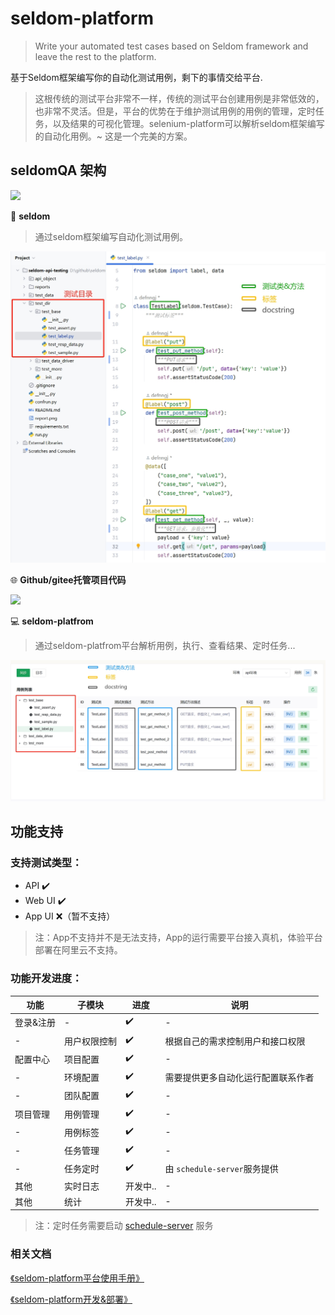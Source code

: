 # seldom-platform

> Write your automated test cases based on Seldom framework and leave the rest to the platform.

基于Seldom框架编写你的自动化测试用例，剩下的事情交给平台.

>  这根传统的测试平台非常不一样，传统的测试平台创建用例是非常低效的，也非常不灵活。但是，平台的优势在于维护测试用例的用例的管理，定时任务，以及结果的可视化管理。selenium-platform可以解析seldom框架编写的自动化用例。~ 这是一个完美的方案。


## seldomQA 架构

![](./architecture.png)


🐍 **seldom**

> 通过seldom框架编写自动化测试用例。

![](./img/seldom-code.png)

🌐 **Github/gitee托管项目代码**

![](./img/github.png)

💻 **seldom-platfrom**

> 通过seldom-platfrom平台解析用例，执行、查看结果、定时任务...

![](./img/seldom-platform-code.png)

## 功能支持

### 支持测试类型：

- API ✔️   
- Web UI ✔️ 
- App UI ❌（暂不支持）

> 注：App不支持并不是无法支持，App的运行需要平台接入真机，体验平台部署在阿里云不支持。

### 功能开发进度：

| 功能      | 子模块   | 进度 |  说明 |
| --------- | -------- | ---- | ---- |
| 登录&注册 | -        | ✔️    |  -  |
|  -       | 用户权限控制 |  ✔️    |  根据自己的需求控制用户和接口权限  |
| 配置中心  | 项目配置 | ✔️    |  -  |
| -        | 环境配置 | ✔️    | 需要提供更多自动化运行配置联系作者  |
| -        | 团队配置 | ✔️    |  -  |
| 项目管理  | 用例管理 | ✔️    |  -  |
| -        | 用例标签 | ✔️   |   -  |
| -        | 任务管理 | ✔️    |   -  |
| -        | 任务定时 | ✔️    |   由 `schedule-server`服务提供  |
| 其他      | 实时日志 | 开发中..    |   -  |
| 其他      | 统计 | 开发中..    |   -  |

> 注：定时任务需要启动 [schedule-server](https://github.com/SeldomQA/schedule-server) 服务

### 相关文档

[《seldom-platform平台使用手册》](https://www.yuque.com/chongshi/raflru/ghot2m)

[《seldom-platform开发&部署》](https://www.yuque.com/chongshi/raflru/uxp8h7)

